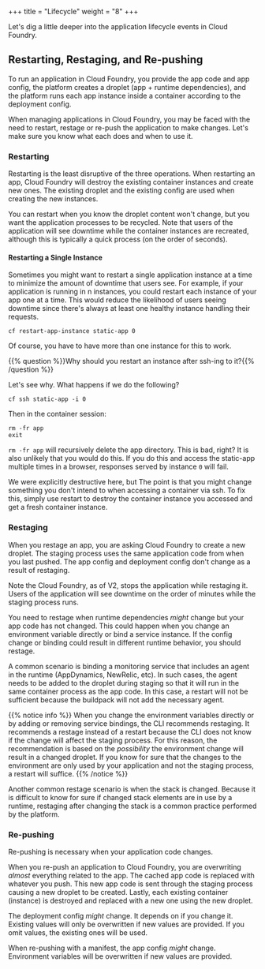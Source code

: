 +++
title = "Lifecycle"
weight = "8"
+++

Let's dig a little deeper into the application lifecycle events in Cloud Foundry.

## Restarting, Restaging, and Re-pushing

To run an application in Cloud Foundry, you provide the app code and app config, the platform creates a droplet (app + runtime dependencies), and the platform runs each app instance inside a container according to the deployment config. 

When managing applications in Cloud Foundry, you may be faced with the need to restart, restage or re-push the application to make changes. Let's make sure you know what each does and when to use it.

### Restarting

Restarting is the least disruptive of the three operations. When restarting an app, Cloud Foundry will destroy the existing container instances and create new ones. The existing droplet and the existing config are used when creating the new instances.

You can restart when you know the droplet content won't change, but you want the application processes to be recycled. Note that users of the application will see downtime while the container instances are recreated, although this is typically a quick process (on the order of seconds). 

#### Restarting a Single Instance

Sometimes you might want to restart a single application instance at a time to minimize the amount of downtime that users see. For example, if your application is running in n instances, you could restart each instance of your app one at a time. This would reduce the likelihood of users seeing downtime since there's always at least one healthy instance handling their requests.

```
cf restart-app-instance static-app 0
```

Of course, you have to have more than one instance for this to work.

{{% question %}}Why should you restart an instance after ssh-ing to it?{{% /question %}}

Let's see why. What happens if we do the following?

```
cf ssh static-app -i 0
```

Then in the container session:

```
rm -fr app
exit
```

`rm -fr app` will recursively delete the app directory. This is bad, right? It is also unlikely that you would do this. If you do this and access the static-app multiple times in a browser, responses served by instance `0` will fail.

We were explicitly destructive here, but The point is that you might change something you don't intend to when accessing a container via ssh. To fix this, simply use restart to destroy the container instance you accessed and get a fresh container instance. 

### Restaging

When you restage an app, you are asking Cloud Foundry to create a new droplet. The staging process uses the same application code from when you last pushed. The app config and deployment config don't change as a result of restaging.

Note the Cloud Foundry, as of V2, stops the application while restaging it. Users of the application will see downtime on the order of minutes while the staging process runs. 

You need to restage when runtime dependencies *might* change but your app code has not changed. This could happen when you change an environment variable directly or bind a service instance. If the config change or binding could result in different runtime behavior, you should restage.

A common scenario is binding a monitoring service that includes an agent in the runtime (AppDynamics, NewRelic, etc). In such cases, the agent needs to be added to the droplet during staging so that it will run in the same container process as the app code. In this case, a restart will not be sufficient because the buildpack will not add the necessary agent.

{{% notice info %}}
When you change the environment variables directly or by adding or removing service bindings, the CLI recommends restaging. It recommends a restage instead of a restart because the CLI does not know if the change will affect the staging process. For this reason, the recommendation is based on the *possibility* the environment change will result in a changed droplet. If you know for sure that the changes to the environment are only used by your application and not the staging process, a restart will suffice.
{{% /notice %}}

Another common restage scenario is when the stack is changed. Because it is difficult to know for sure if changed stack elements are in use by a runtime, restaging after changing the stack is a common practice performed by the platform.

### Re-pushing

Re-pushing is necessary when your application code changes.

When you re-push an application to Cloud Foundry, you are overwriting *almost* everything related to the app. The cached app code is replaced with whatever you push. This new app code is sent through the staging process causing a new droplet to be created. Lastly, each existing container (instance) is destroyed and replaced with a new one using the new droplet.

The deployment config *might* change. It depends on if you change it. Existing values will only be overwritten if new values are provided. If you omit values, the existing ones will be used.

When re-pushing with a manifest, the app config *might* change. Environment variables will be overwritten if new values are provided.
